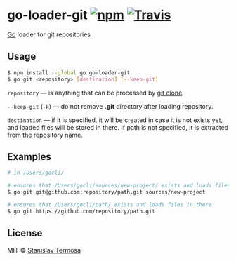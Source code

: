 # go-loader-git [![npm](https://img.shields.io/npm/v/go-loader-git.svg?style=flat-square)](https://www.npmjs.com/package/go-loader-git) [![Travis](https://img.shields.io/travis/gocli/go-loader-git.svg?style=flat-square)](https://travis-ci.org/gocli/go-loader-git)

[Go](https://www.npmjs.com/package/go) loader for git repositories

## Usage

```bash
$ npm install --global go go-loader-git
$ go git <repository> [destination] [--keep-git]
```

`repository` — is anything that can be processed by [git clone](https://git-scm.com/docs/git-clone).

`--keep-git` (`-k`) — do not remove **.git** directory after loading repository.

`destination` — if it is specified, it will be created in case it is not exists yet, and loaded files will be stored in there. If path is not specified, it is extracted from the repository name.

## Examples

```bash
# in /Users/gocli/

# ensures that /Users/gocli/sources/new-project/ exists and loads files in there
$ go git git@github.com:repository/path.git sources/new-project

# ensures that /Users/gocli/path/ exists and loads files in there
$ go git https://github.com/repository/path.git
```

## License

MIT © [Stanislav Termosa](https://github.com/termosa)

